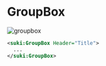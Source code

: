 # GroupBox

![groupbox](https://github.com/user-attachments/assets/ac5271d4-b0e2-4123-8aee-cc0f3cb6f0a0)

```xml
<suki:GroupBox Header="Title">
  ...
</suki:GroupBox>
```